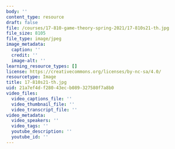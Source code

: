 ```yaml
---
body: ''
content_type: resource
draft: false
file: /courses/17-810-game-theory-spring-2021/17-810s21-th.jpg
file_size: 8105
file_type: image/jpeg
image_metadata:
  caption: ''
  credit: ''
  image-alt: ''
learning_resource_types: []
license: https://creativecommons.org/licenses/by-nc-sa/4.0/
resourcetype: Image
title: 17-810s21-th.jpg
uid: 21a7ef4d-f280-43ec-b089-327580f7a8b0
video_files:
  video_captions_file: ''
  video_thumbnail_file: ''
  video_transcript_file: ''
video_metadata:
  video_speakers: ''
  video_tags: ''
  youtube_description: ''
  youtube_id: ''
---
```

